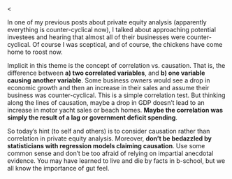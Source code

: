 <<p>In one of my previous posts about private equity analysis (apparently everything is counter-cyclical now), I talked about approaching potential investees and hearing that almost all of their businesses were counter-cyclical. Of course I was sceptical, and of course, the chickens have come home to roost now.</p><p>Implicit in this theme is the concept of correlation vs. causation. That is, the difference between <strong><strong>a) two correlated</strong> variables</strong>, and <strong><strong>b) one variable causing another variable</strong></strong>. Some business owners would see a drop in economic growth and then an increase in their sales and assume their business was counter-cyclical. This is a simple correlation test. But thinking along the lines of causation, maybe a drop in GDP doesn&#8217;t lead to an increase in motor yacht sales or beach homes. <strong><strong>Maybe the correlation was simply the result of a lag or government deficit spending</strong></strong>.</p><p>So today&#8217;s hint (to self and others) is to consider causation rather than correlation in private equity analysis. Moreover, <strong><strong>don&#8217;t be bedazzled by statisticians with regression models claiming causation</strong></strong>. Use some common sense and don&#8217;t be too afraid of relying on impartial anecdotal evidence. You may have learned to live and die by facts in b-school, but we all know the importance of gut feel.</p>
